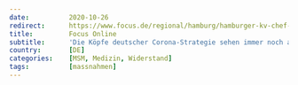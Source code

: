 ```yaml
---
date:          2020-10-26
redirect:      https://www.focus.de/regional/hamburg/hamburger-kv-chef-im-interview-bei-entscheidern-ueber-deutsche-corona-strategie-ist-noch-immer-alles-schwarz-schwarz-schwarz_id_12582539.html
title:         Focus Online
subtitle:      'Die Köpfe deutscher Corona-Strategie sehen immer noch alles schwarz, schwarz, schwarz'
country:       [DE]
categories:    [MSM, Medizin, Widerstand]
tags:          [massnahmen]
---
```


